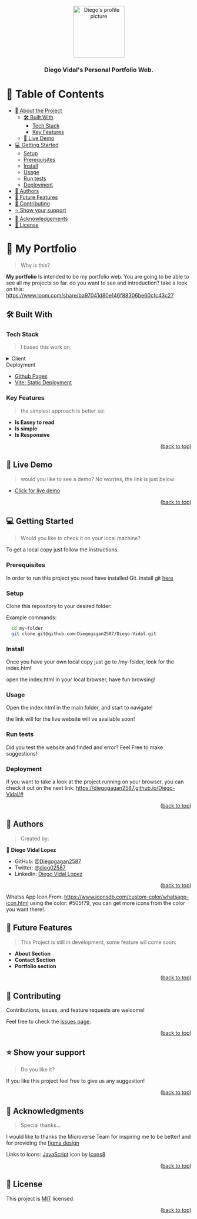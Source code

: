<a name="readme-top"></a>

<div align="center">
  <img src="./img/diego-vidal.jpg" alt="Diego's profile picture" width="140"  height="auto" />
  <br/>

  <h3><b>Diego Vidal's Personal Portfolio Web.</b></h3>

</div>

<!-- TABLE OF CONTENTS -->

# 📗 Table of Contents

- [📖 About the Project](#about-project)
  - [🛠 Built With](#built-with)
    - [Tech Stack](#tech-stack)
    - [Key Features](#key-features)
  - [🚀 Live Demo](#live-demo)
- [💻 Getting Started](#getting-started)
  - [Setup](#setup)
  - [Prerequisites](#prerequisites)
  - [Install](#install)
  - [Usage](#usage)
  - [Run tests](#run-tests)
  - [Deployment](#deployment)
- [👥 Authors](#authors)
- [🔭 Future Features](#future-features)
- [🤝 Contributing](#contributing)
- [⭐️ Show your support](#support)
- [🙏 Acknowledgements](#acknowledgements)
- [📝 License](#license)

<!-- PROJECT DESCRIPTION -->

# 📖 My Portfolio <a id="about-project"></a>

> Why is this?

**My portfolio** Is intended to be my portfolio web. You are going to be able to see all my projects so far.
do you want to see and introduction? 
take a look on this: https://www.loom.com/share/ba97041d80e146f88306be60cfc43c27

## 🛠 Built With <a id="built-with"></a>

### Tech Stack <a id="tech-stack"></a>

> I based this work on:

<details>
  <summary>Client</summary>
  <ul>
    <li><a href="https://reactjs.org/">HTML</a></li>
    <li><a href="https://reactjs.org/">CSS</a></li>
    <li><a href="https://reactjs.org/">React</a></li>
    <li><a href="https://fontawesome.com/">Fontawesome icons(Social Icons)</a></li>
    <li><a href="https://icons8.com/icons"></a>Icons8: Tech Icons</li>
    
  </ul>
</details>
  <summary>Deployment</summary>
  <ul>
    <li><a href="https://pages.github.com/">Github Pages</a></li>
    <li><a href="https://vitejs.dev/guide/static-deploy.html">Vite: Static Deployment</a></li>
  </ul>
</details>

<!-- Features -->

### Key Features <a name="key-features"></a>

> the simplest approach is better so:

- **Is Easey to read**
- **Is simple**
- **Is Responsive**

<p align="right">(<a href="#readme-top">back to top</a>)</p>

<!-- LIVE DEMO -->

## 🚀 Live Demo <a name="live-demo"></a>

> would you like to see a demo? No worries, the link is just below:

- [Click for live demo](https://diegogagan2587.github.io/Diego-Vidal/#)

<p align="right">(<a href="#readme-top">back to top</a>)</p>

<!-- GETTING STARTED -->

## 💻 Getting Started <a name="getting-started"></a>

> Would you like to check it on your local machine?

To get a local copy just follow the instructions.

### Prerequisites

In order to run this project you need have installed Git.
install git [here](https://git-scm.com/book/en/v2/Getting-Started-Installing-Git)

### Setup

Clone this repository to your desired folder:


Example commands:

```sh
  cd my-folder
  git clone git@github.com:Diegogagan2587/Diego-Vidal.git
```

### Install

Once you have your own local copy just go to /my-folder, look for the index.html

open the index.html in your local browser, have fun browsing!

### Usage

Open the index.html in the main folder, and start to navigate!

the link will for the live website will ve available soon!

### Run tests

Did you test the website and finded and error?
Feel Free to make suggestions!

### Deployment

If you want to take a look at the project running on your browser,
you can check it out on the next link:
https://diegogagan2587.github.io/Diego-Vidal/#

<p align="right">(<a href="#readme-top">back to top</a>)</p>

<!-- AUTHORS -->

## 👥 Authors <a name="authors"></a>

> Created by:

👤 **Diego Vidal Lopez**

- GitHub: [@Diegogagan2587](https://github.com/Diegogagan2587)
- Twitter: [@dieg02587](https://twitter.com/dieg02587)
- LinkedIn: [Diego Vidal Lopez](https://www.linkedin.com/in/diego-vidal-lopez/)

<p align="right">(<a href="#readme-top">back to top</a>)</p>

Whatss App Icon From: https://www.iconsdb.com/custom-color/whatsapp-icon.html
using the color: #505f79, you can get more icons from the color you want there!.

<!-- FUTURE FEATURES -->

## 🔭 Future Features <a name="future-features"></a>

> This Project is still in development, some feature wil come soon:

-  **About Section**
-  **Contact Section**
-  **Portfolio section**

<p align="right">(<a href="#readme-top">back to top</a>)</p>

<!-- CONTRIBUTING -->

## 🤝 Contributing <a name="contributing"></a>

Contributions, issues, and feature requests are welcome!

Feel free to check the [issues page](../../issues/).

<p align="right">(<a href="#readme-top">back to top</a>)</p>

<!-- SUPPORT -->

## ⭐️ Show your support <a name="support"></a>

> Do you like it?

If you like this project feel free to give us any suggestion!

<p align="right">(<a href="#readme-top">back to top</a>)</p>

<!-- ACKNOWLEDGEMENTS -->

## 🙏 Acknowledgments <a name="acknowledgements"></a>

> Special thanks...

I would like to thanks the Microverse Team for inspiring me to be better! and for providing the
[figma design](https://www.figma.com/file/l7SqJ3ZfkAKih9sFxvWSR4/Microverse-Student-Project-1?type=design&node-id=75%3A35&mode=design&t=UnQh0bkFUOA8QWj4-1)

Links to Icons:
<a target="_blank" href="https://icons8.com/icon/108784/javascript">JavaScript</a> icon by <a target="_blank" href="https://icons8.com">Icons8</a>

<p align="right">(<a href="#readme-top">back to top</a>)</p>

<!-- LICENSE -->

## 📝 License <a name="license"></a>

This project is [MIT](./LICENSE) licensed.

<p align="right">(<a href="#readme-top">back to top</a>)</p>
